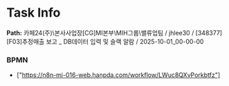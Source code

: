# Task Info

**Path:** 카페24(주)\본사사업장\[CG]MI본부\MIH그룹\밸류업팀 / jhlee30 / [348377] [F03]추정매출 보고 _ DB데이터 입력 및 슬랙 알람 / 2025-10-01_00-00-00

### BPMN
- ["https://n8n-mi-016-web.hanpda.com/workflow/LWuc8QXvPorkbtfz"]

